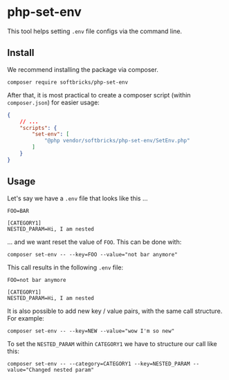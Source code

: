 # php-set-env
This tool helps setting `.env` file configs via the command line.

## Install
We recommend installing the package via composer.

```
composer require softbricks/php-set-env
```

After that, it is most practical to create a composer script (within `composer.json`) for easier usage:

```JSON
{
    // ...
    "scripts": {
        "set-env": [
            "@php vendor/softbricks/php-set-env/SetEnv.php"
        ]
    }
}
```


## Usage

Let's say we have a `.env` file that looks like this ...
```
FOO=BAR

[CATEGORY1]
NESTED_PARAM=Hi, I am nested
```

... and we want reset the value of `FOO`. This can be done with:

```
composer set-env -- --key=FOO --value="not bar anymore"
```

This call results in the following `.env` file:

```
FOO=not bar anymore

[CATEGORY1]
NESTED_PARAM=Hi, I am nested
```

It is also possible to add new key / value pairs, with the same call structure. For example:

```
composer set-env -- --key=NEW --value="wow I'm so new"
```

To set the `NESTED_PARAM` within `CATEGORY1` we have to structure our call like this:

```
composer set-env -- --category=CATEGORY1 --key=NESTED_PARAM --value="Changed nested param"
```